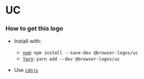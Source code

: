 # UC

### How to get this logo

* Install with:

  * [`npm`](https://www.npmjs.com/): `npm install --save-dev @browser-logos/uc`
  * [`Yarn`](https://yarnpkg.com/): `yarn add --dev @browser-logos/uc`

* Use [`cdnjs`](https://cdnjs.com/libraries/browser-logos)
